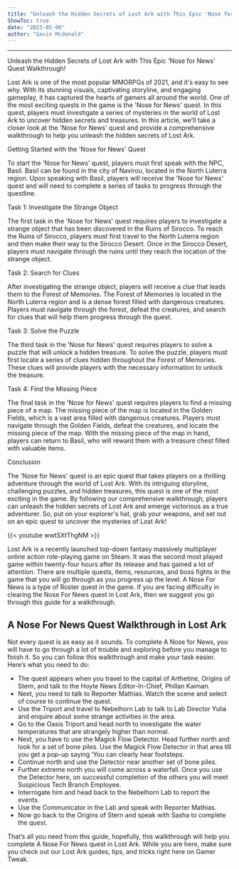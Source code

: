 ```yaml
---
title: "Unleash the Hidden Secrets of Lost Ark with This Epic 'Nose for News' Quest Walkthrough!"
ShowToc: true 
date: "2023-05-06"
author: "Gavin Mcdonald"
---
```

*****
Unleash the Hidden Secrets of Lost Ark with This Epic 'Nose for News' Quest Walkthrough!

Lost Ark is one of the most popular MMORPGs of 2021, and it's easy to see why. With its stunning visuals, captivating storyline, and engaging gameplay, it has captured the hearts of gamers all around the world. One of the most exciting quests in the game is the 'Nose for News' quest. In this quest, players must investigate a series of mysteries in the world of Lost Ark to uncover hidden secrets and treasures. In this article, we'll take a closer look at the 'Nose for News' quest and provide a comprehensive walkthrough to help you unleash the hidden secrets of Lost Ark.

Getting Started with the 'Nose for News' Quest

To start the 'Nose for News' quest, players must first speak with the NPC, Basil. Basil can be found in the city of Navirou, located in the North Luterra region. Upon speaking with Basil, players will receive the 'Nose for News' quest and will need to complete a series of tasks to progress through the questline.

Task 1: Investigate the Strange Object

The first task in the 'Nose for News' quest requires players to investigate a strange object that has been discovered in the Ruins of Sirocco. To reach the Ruins of Sirocco, players must first travel to the North Luterra region and then make their way to the Sirocco Desert. Once in the Sirocco Desert, players must navigate through the ruins until they reach the location of the strange object.

Task 2: Search for Clues

After investigating the strange object, players will receive a clue that leads them to the Forest of Memories. The Forest of Memories is located in the North Luterra region and is a dense forest filled with dangerous creatures. Players must navigate through the forest, defeat the creatures, and search for clues that will help them progress through the quest.

Task 3: Solve the Puzzle

The third task in the 'Nose for News' quest requires players to solve a puzzle that will unlock a hidden treasure. To solve the puzzle, players must first locate a series of clues hidden throughout the Forest of Memories. These clues will provide players with the necessary information to unlock the treasure.

Task 4: Find the Missing Piece

The final task in the 'Nose for News' quest requires players to find a missing piece of a map. The missing piece of the map is located in the Golden Fields, which is a vast area filled with dangerous creatures. Players must navigate through the Golden Fields, defeat the creatures, and locate the missing piece of the map. With the missing piece of the map in hand, players can return to Basil, who will reward them with a treasure chest filled with valuable items.

Conclusion

The 'Nose for News' quest is an epic quest that takes players on a thrilling adventure through the world of Lost Ark. With its intriguing storyline, challenging puzzles, and hidden treasures, this quest is one of the most exciting in the game. By following our comprehensive walkthrough, players can unleash the hidden secrets of Lost Ark and emerge victorious as a true adventurer. So, put on your explorer's hat, grab your weapons, and set out on an epic quest to uncover the mysteries of Lost Ark!

{{< youtube wwtSXtThgNM >}} 



Lost Ark is a recently launched top-down fantasy massively multiplayer online action role-playing game on Steam. It was the second most played game within twenty-four hours after its release and has gained a lot of attention. There are multiple quests, items, resources, and boss fights in the game that you will go through as you progress up the level. A Nose For News is a type of Roster quest in the game. If you are facing difficulty in clearing the Nose For News quest in Lost Ark, then we suggest you go through this guide for a walkthrough.
 
## A Nose For News Quest Walkthrough in Lost Ark
 
Not every quest is as easy as it sounds. To complete A Nose for News, you will have to go through a lot of trouble and exploring before you manage to finish it. So you can follow this walkthrough and make your task easier. Here’s what you need to do:
 
- The quest appears when you travel to the capital of Arthetine, Origins of Stern, and talk to the Hoyte News Editor-In-Chief, Phillan Kaiman.
 - Next, you need to talk to Reporter Mathias. Watch the scene and select of course to continue the quest.
 - Use the Triport and travel to Nebelhorn Lab to talk to Lab Director Yulia and enquire about some strange activities in the area.
 - Go to the Oasis Triport and head north to investigate the water temperatures that are strangely higher than normal.
 - Next, you have to use the Magick Flow Detector. Head further north and look for a set of bone piles. Use the Magick Flow Detector in that area till you get a pop-up saying ‘You can clearly hear footsteps.
 - Continue north and use the Detector near another set of bone piles.
 - Further extreme north you will come across a waterfall. Once you use the Detector here, on successful completion of the others you will meet Suspicious Tech Branch Employee.
 - Interrogate him and head back to the Nebelhorn Lab to report the events.
 - Use the Communicator in the Lab and speak with Reporter Mathias.
 - Now go back to the Origins of Stern and speak with Sasha to complete the quest.

 
That’s all you need from this guide, hopefully, this walkthrough will help you complete A Nose For News quest in Lost Ark. While you are here, make sure you check out our Lost Ark guides, tips, and tricks right here on Gamer Tweak.




